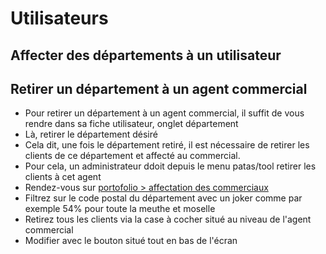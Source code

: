  # Utilisateurs

## Affecter des départements à un utilisateur

## Retirer un département à un agent commercial
* Pour retirer un département à un agent commercial, il suffit de vous rendre dans sa fiche utilisateur, onglet département
* Là, retirer le département désiré
* Cela dit, une fois le département retiré, il est nécessaire de retirer les clients de ce département et affecté au commercial.
* Pour cela, un administrateur ddoit depuis le menu patas/tool retirer les clients à cet agent
* Rendez-vous sur [portofolio > affectation des commerciaux](https://gestion.sc16054.srv.odns.fr/dolibarr_ldm/portofolio/list.php)
* Filtrez sur le code postal du département avec un joker comme par exemple 54% pour toute la meuthe et moselle
* Retirez tous les clients via la case à cocher situé au niveau de l'agent commercial
* Modifier avec le bouton situé tout en bas de l'écran 

